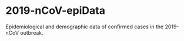 # 2019-nCoV-epiData
Epidemiological and demographic data of confirmed cases in the 2019-nCoV outbreak.

